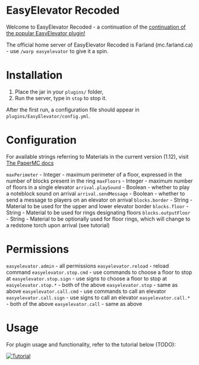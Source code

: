 # EasyElevator Recoded

Welcome to EasyElevator Recoded - a continuation of the [continuation of the popular EasyElevator plugin!](https://www.spigotmc.org/resources/easyelevator-1-11.40360/)

The official home server of EasyElevator Recoded is Farland (mc.farland.ca) - use `/warp easyelevator` to give it a spin.


# Installation

1. Place the jar in your `plugins/` folder,
2. Run the server, type in `stop` to stop it.

After the first run, a configuration file should appear in `plugins/EasyElevator/config.yml`.


# Configuration

For available strings referring to Materials in the current version (1.12), visit [The PaperMC docs](https://papermc.io/javadocs/paper/1.12/org/bukkit/Material.html)

`maxPerimeter` - Integer - maximum perimeter of a floor, expressed in the number of blocks present in the ring
`maxFloors` - Integer - maximum number of floors in a single elevator
`arrival.playSound` - Boolean - whether to play a noteblock sound on arrival
`arrival.sendMessage` - Boolean - whether to send a message to players on an elevator on arrival
`blocks.border` - String - Material to be used for the upper and lower elevator border
`blocks.floor` - String - Material to be used for rings designating floors
`blocks.outputFloor` - String - Material to be optionally used for floor rings, which will change to a redstone torch upon arrival (see tutorial)


# Permissions

`easyelevator.admin` - all permissions
`easyelevator.reload` - reload command
`easyelevator.stop.cmd` - use commands to choose a floor to stop at
`easyelevator.stop.sign` - use signs to choose a floor to stop at
`easyelevator.stop.*` - both of the above
`easyelevator.stop` - same as above
`easyelevator.call.cmd` - use commands to call an elevator
`easyelevator.call.sign` - use signs to call an elevator
`easyelevator.call.*` - both of the above
`easyelevator.call` - same as above


# Usage

For plugin usage and functionality, refer to the tutorial below (TODO):

[![Tutorial](https://img.youtube.com/vi/SBeYzoQPbu8/0.jpg)](https://www.youtube.com/watch?v=SBeYzoQPbu8)
